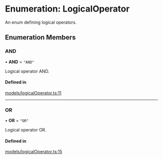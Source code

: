 # Enumeration: LogicalOperator

An enum defining logical operators.

## Enumeration Members

### AND

• **AND** = `"AND"`

Logical operator AND.

#### Defined in

[models/logicalOperator.ts:11](https://github.com/gtscio/framework/blob/51767d6/packages/entity/src/models/logicalOperator.ts#L11)

---

### OR

• **OR** = `"OR"`

Logical operator OR.

#### Defined in

[models/logicalOperator.ts:15](https://github.com/gtscio/framework/blob/51767d6/packages/entity/src/models/logicalOperator.ts#L15)

